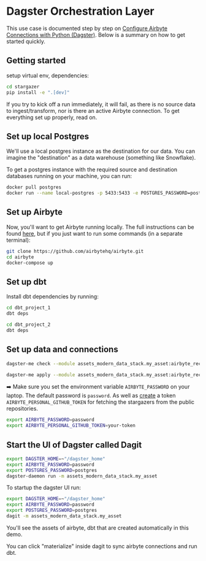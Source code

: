
# Dagster Orchestration Layer

This use case is documented step by step on [Configure Airbyte Connections with Python (Dagster)](https://airbyte.com/tutorials/configure-airbyte-with-python-dagster). Below is a summary on how to get started quickly.

## Getting started
setup virtual env, dependencies:
```bash
cd stargazer
pip install -e ".[dev]"
```

If you try to kick off a run immediately, it will fail, as there is no source data to ingest/transform, nor is there an active Airbyte connection. To get everything set up properly, read on.

## Set up local Postgres

We'll use a local postgres instance as the destination for our data. You can imagine the "destination" as a data warehouse (something like Snowflake).

To get a postgres instance with the required source and destination databases running on your machine, you can run:

```bash
docker pull postgres
docker run --name local-postgres -p 5433:5433 -e POSTGRES_PASSWORD=postgres -d postgres
```

## Set up Airbyte

Now, you'll want to get Airbyte running locally. The full instructions can be found [here](https://docs.airbyte.com/deploying-airbyte/local-deployment), but if you just want to run some commands (in a separate terminal):

```bash
git clone https://github.com/airbytehq/airbyte.git
cd airbyte
docker-compose up
```

## Set up dbt

Install dbt dependencies by running:

```bash
cd dbt_project_1
dbt deps 
```

```bash
cd dbt_project_2
dbt deps 
```

## Set up data and connections

```bash
dagster-me check --module assets_modern_data_stack.my_asset:airbyte_reconciler
```

```bash
dagster-me apply --module assets_modern_data_stack.my_asset:airbyte_reconciler
```
➡️ Make sure you set the environment variable `AIRBYTE_PASSWORD` on your laptop. The default password is `password`. As well as  [create](https://github.com/settings/tokens) a token  `AIRBYTE_PERSONAL_GITHUB_TOKEN` for fetching the stargazers from the public repositories.

```bash
export AIRBYTE_PASSWORD=password
export AIRBYTE_PERSONAL_GITHUB_TOKEN=your-token
```

## Start the UI of Dagster called Dagit

```bash
export DAGSTER_HOME=~"/dagster_home"
export AIRBYTE_PASSWORD=password
export POSTGRES_PASSWORD=postgres
dagster-daemon run -m assets_modern_data_stack.my_asset
```

To startup the dagster UI run:
```bash
export DAGSTER_HOME=~"/dagster_home"
export AIRBYTE_PASSWORD=password
export POSTGRES_PASSWORD=postgres
dagit -m assets_modern_data_stack.my_asset
````

You'll see the assets of airbyte, dbt that are created automatically in this demo.

You can click "materialize" inside dagit to sync airbyte connections and run dbt.
